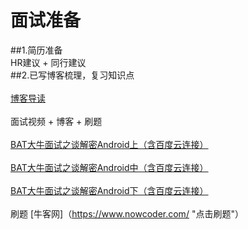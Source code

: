 # 面试准备
##1.简历准备
<br>
HR建议 + 同行建议
<br>
##2.已写博客梳理，复习知识点
<br>
<br>
[博客导读](http://blog.csdn.net/dt235201314/article/details/78356154 "鼠标悬停显示")
<br>
<br>
面试视频 + 博客 + 刷题
<br>
<br>
[BAT大牛面试之谈解密Android上（含百度云连接）](https://blog.csdn.net/dt235201314/article/details/79669044 "鼠标悬停显示")
<br>
<br>
[BAT大牛面试之谈解密Android中（含百度云连接）](https://blog.csdn.net/dt235201314/article/details/79767958 "鼠标悬停显示")
<br>
<br>
[BAT大牛面试之谈解密Android下（含百度云连接）](https://blog.csdn.net/DT235201314/article/details/79807777 "鼠标悬停显示")
<br>
<br>
刷题
[牛客网]（https://www.nowcoder.com/ "点击刷题"）
